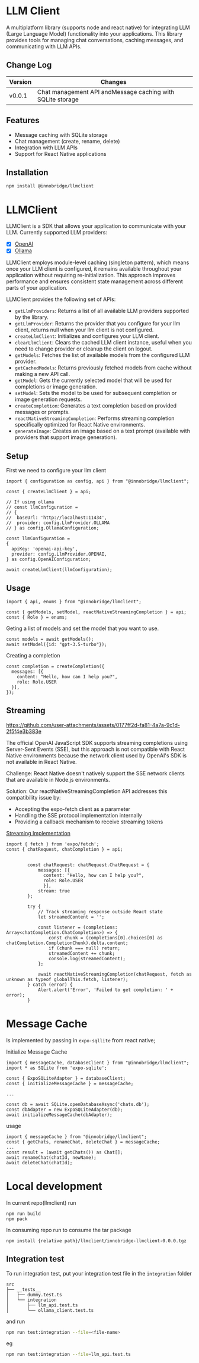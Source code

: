 # LLM Client
A multiplatform library (supports node and react native) for integrating LLM (Large Language Model) functionality into your applications. This library provides tools for managing chat conversations, caching messages, and communicating with LLM APIs.

## Change Log
| Version | Changes |
|---------|---------|
| v0.0.1 |  Chat management API andMessage caching with SQLite storage |


## Features
- Message caching with SQLite storage
- Chat management (create, rename, delete)
- Integration with LLM APIs
- Support for React Native applications

## Installation
```
npm install @innobridge/llmclient
```

# LLMClient
LLMClient is a SDK that allows your application to communicate with your LLM. 
Currently supported LLM providers:
- [x] [OpenAI](https://platform.openai.com/docs/api-reference/)
- [x] [Ollama](https://ollama.com/)

LLMClient employs module-level caching (singleton pattern), which means once your LLM client is configured, it remains available throughout your application without requiring re-initialization. This approach improves performance and ensures consistent state management across different parts of your application.

LLMClient provides the following set of APIs:
- `getLlmProviders`: Returns a list of all available LLM providers supported by the library.
- `getLlmProvider`: Returns the provider that you configure for your llm client, returns null when your llm client is not configured.
- `createLlmClient`: Initializes and configures your LLM client.
- `clearLlmClient`: Clears the cached LLM client instance, useful when you need to change provider or cleanup the client on logout.
- `getModels`: Fetches the list of available models from the configured LLM provider.
- `getCachedModels`: Returns previously fetched models from cache without making a new API call.
- `getModel`: Gets the currently selected model that will be used for completions or image generation.
- `setModel`: Sets the model to be used for subsequent completion or image generation requests.
- `createCompletion`: Generates a text completion based on provided messages or prompts.
- `reactNativeStreamingCompletion`: Performs streaming completion specifically optimized for React Native environments.
- `generateImage`: Creates an image based on a text prompt (available with providers that support image generation).

## Setup
First we need to configure your llm client

```
import { configuration as config, api } from "@innobridge/llmclient";

const { createLlmClient } = api;

// If using ollama
// const llmConfiguration = 
// {
//  baseUrl: 'http://localhost:11434',
//  provider: config.LlmProvider.OLLAMA
// } as config.OllamaConfiguration;

const llmConfiguration = 
{
  apiKey: 'openai-api-key',
  provider: config.LlmProvider.OPENAI,
} as config.OpenAIConfiguration;

await createLlmClient(llmConfiguration);
```

## Usage
```
import { api, enums } from "@innobridge/llmclient";

const { getModels, setModel, reactNativeStreamingCompletion } = api;
const { Role } = enums;
```

Geting a list of models and set the model that you want to use.
```
const models = await getModels();
await setModel({id: "gpt-3.5-turbo"});
```

Creating a completion
```
const completion = createCompletion({
  messages: [{
    content: "Hello, how can I help you?",
    role: Role.USER
  }],
});
```

## Streaming


https://github.com/user-attachments/assets/0177ff2d-fa81-4a7a-9c1d-2f5f4e3b383e


The official OpenAI JavaScript SDK supports streaming completions using Server-Sent Events (SSE), but this approach is not compatible with React Native environments because the network client used by OpenAI's SDK is not available in React Native.

Challenge: React Native doesn't natively support the SSE network clients that are available in Node.js environments.

Solution: Our reactNativeStreamingCompletion API addresses this compatibility issue by:

- Accepting the expo-fetch client as a parameter
- Handling the SSE protocol implementation internally
- Providing a callback mechanism to receive streaming tokens

[Streaming Implementation](https://github.com/InnoBridge/reactnativegpt/blob/main/components/ChatPage.tsx#L123C1-L139C12)
```
import { fetch } from 'expo/fetch';
const { chatRequest, chatCompletion } = api;


        const chatRequest: chatRequest.ChatRequest = {
            messages: [{
              content: "Hello, how can I help you?",
              role: Role.USER
              }],
            stream: true   
        };

        try {
            // Track streaming response outside React state
            let streamedContent = '';

            const listener = (completions: Array<chatCompletion.ChatCompletion>) => {
                const chunk = (completions[0].choices[0] as chatCompletion.CompletionChunk).delta.content;
                if (chunk === null) return;
                streamedContent += chunk;
                console.log(streamedContent);
            };

            await reactNativeStreamingCompletion(chatRequest, fetch as unknown as typeof globalThis.fetch, listener);
        } catch (error) {
            Alert.alert('Error', 'Failed to get completion: ' + error);
        } 
```


# Message Cache
Is implemented by passing in `expo-sqllite` from react native;

Initialize Message Cache
```
import { messageCache, databaseClient } from "@innobridge/llmclient";
import * as SQLite from 'expo-sqlite';

const { ExpoSQLiteAdapter } = databaseClient;
const { initializeMessageCache } = messageCache;

...

const db = await SQLite.openDatabaseAsync('chats.db');
const dbAdapter = new ExpoSQLiteAdapter(db);
await initializeMessageCache(dbAdapter);
```

usage
```
import { messageCache } from "@innobridge/llmclient";
const { getChats, renameChat, deleteChat } = messageCache;
...
const result = (await getChats()) as Chat[];
await renameChat(chatId, newName);
await deleteChat(chatId);
```

# Local development
In current repo(llmclient) run
```
npm run build
npm pack
```

In consuming repo run to consume the tar package
```
npm install {relative path}/llmclient/innobridge-llmclient-0.0.0.tgz
```

## Integration test
To run integration test, put your integration test file in the `integration` folder
```
src
├── __tests__
│   ├── dummy.test.ts
│   └── integration
│       ├── llm_api.test.ts
│       └── ollama_client.test.ts
```

and run 
```bash
npm run test:integration --file=<file-name>
```

eg
```bash
npm run test:integration --file=llm_api.test.ts
```
